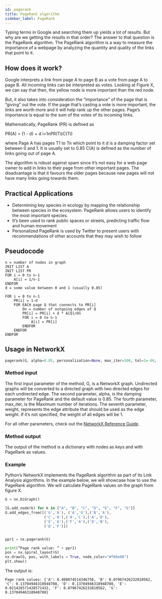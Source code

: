 ```yaml
---
id: pagerank
title: PageRank algorithm
sidebar_label: PageRank
---
```


Typing terms in Google and searching them up yields a lot of results. But why are we getting the results in that order? The answer to that question is the PageRank algorithm. The PageRank algorithm is a way to measure the importance of a webpage by analyzing the quantity and quality of the links that point to it.

## How does it work?

Google interprets a link from page A to page B as a vote from page A to page B.  All incoming links can be interpreted as votes. Looking at Figure X, we can say that then, the yellow node is more important than the red node.

But, it also takes into consideration the “importance” of the page that is “giving” out the vote. If the page that’s casting a vote is more important, the links are worth more and it will help rank up the other pages. Page’s importance is equal to the sum of the votes of its incoming links.

Mathematically, PageRank (PR) is defined as

PR(A) = (1 - d) + d i=1nPR(Ti)C(Ti)

where 
Page A has pages T1 to Tn which point to it
d is a damping factor set between 0 and 1. It is usually set to 0.85
C(A) is defined as the number of links going out of page A.

The algorithm is robust against spam since it’s not easy for a web page owner to add in links to their page from other important pages. The disadvantage is that it favours the older pages because new pages will not have many links going towards them. 

## Practical Applications

* Determining key species in ecology by mapping the relationship between species in the ecosystem. PageRank allows users to identify the most important species. 
* It’s been used to rank public spaces or streets, predicting traffic flow and human movement
* Personalized PageRank is used by Twitter to present users with recommendations of other accounts that they may wish to follow

## Pseudocode

```
n = number of nodes in graph
INIT LIST A
INIT LIST PR
FOR i = 0 to n-1
    A[i] = 1/n-1
ENDFOR
d = some value between 0 and 1 (usually 0.85)

FOR i = 0 to n-1
    PR[i] = 1-d
    FOR EACH page Q that connects to PR[i]
        On = number of outgoing edges of Q
        PR[i] = PR[i] + d * A[Q]/On
        FOR i = 0 to n-1
            A[i] = PR[i]
        ENDFOR
    ENDFOR
ENDFOR
```

## Usage in NetworkX

```python
pagerank(G, alpha=0.85, personalization=None, max_iter=100, tol=1e-06, nstart=None, weight='weight', dangling=None)
```

### Method input

The first input parameter of the method, G, is a NetworkX graph. Undirected graphs will be converted to a directed graph with two directed edges for each undirected edge.
The second parameter, alpha, is the damping parameter for PageRank and the default value is 0.85.
The fourth parameter, max_iter, is the Maximum number of iterations.
The seventh parameter, weight, represents the edge attribute that should be used as the edge weight. If it’s not specified, the weight of all edges will be 1. 

For all other parameters, check out the [NetworkX Reference Guide](https://networkx.org/documentation/stable/reference/algorithms/generated/networkx.algorithms.link_analysis.pagerank_alg.pagerank.html#networkx.algorithms.link_analysis.pagerank_alg.pagerank).

### Method output

The output of the method is a dictionary with nodes as keys and with PageRank as values.

### Example

Python’s NetworkX implements the PageRank algorithm as part of its Link Analysis algorithms. In the example below, we will showcase how to use the PageRank algorithm. We will calculate PageRank values on the graph from figure X.

```python
G = nx.DiGraph()

[G.add_node(k) for k in ["A", "B", "C", "D", "E", "F", "G"]]
G.add_edges_from([('G','A'), ('A','G'),('B','A'),
                  ('C','A'),('A','C'),('A','D'),
                  ('E','A'),('F','A'),('D','B'),
                  ('D','F')])


ppr1 = nx.pagerank(G)

print(“Page rank value: ” + ppr1)
pos = nx.spiral_layout(G)
nx.draw(G, pos, with_labels = True, node_color="#f86e00")
plt.show()
```

The output is:

```
Page rank values: {'A': 0.408074514346756, 'B': 0.07967426232810562, 'C': 0.13704946318948708, 'D': 0.13704946318948708, 'E': 0.021428571428571432, 'F': 0.07967426232810562, 'G': 0.13704946318948708}
```
